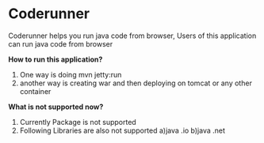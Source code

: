 # Coderunner

 Coderunner helps you run java code from browser, Users of this application can run java code from browser
 
 
**How to run this application?** 
 
 1) One way is doing mvn jetty:run 
 2) another way is creating war and then deploying on tomcat or any other container
 
**What is not supported now?**
1) Currently Package is not supported 
2) Following Libraries are also not supported 
a)java .io 
b)java .net
